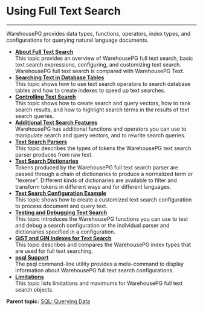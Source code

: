 # Using Full Text Search
---

WarehousePG provides data types, functions, operators, index types, and configurations for querying natural language documents.

-   **[About Full Text Search](../textsearch/intro.html)**  
This topic provides an overview of WarehousePG full text search, basic text search expressions, configuring, and customizing text search. WarehousePG full text search is compared with WarehousePG Text.
-   **[Searching Text in Database Tables](../textsearch/tables-indexes.html)**  
This topic shows how to use text search operators to search database tables and how to create indexes to speed up text searches.
-   **[Controlling Text Search](../textsearch/controlling.html)**  
This topic shows how to create search and query vectors, how to rank search results, and how to highlight search terms in the results of text search queries.
-   **[Additional Text Search Features](../textsearch/features.html)**  
WarehousePG has additional functions and operators you can use to manipulate search and query vectors, and to rewrite search queries.
-   **[Text Search Parsers](../textsearch/parsers.html)**  
This topic describes the types of tokens the WarehousePG text search parser produces from raw text.
-   **[Text Search Dictionaries](../textsearch/dictionaries.html)**  
Tokens produced by the WarehousePG full text search parser are passed through a chain of dictionaries to produce a normalized term or "lexeme". Different kinds of dictionaries are available to filter and transform tokens in different ways and for different languages.
-   **[Text Search Configuration Example](../textsearch/configuration.html)**  
This topic shows how to create a customized text search configuration to process document and query text.
-   **[Testing and Debugging Text Search](../textsearch/testing.html)**  
This topic introduces the WarehousePG functions you can use to test and debug a search configuration or the individual parser and dictionaries specified in a configuration.
-   **[GiST and GIN Indexes for Text Search](../textsearch/gist-gin.html)**  
This topic describes and compares the WarehousePG index types that are used for full text searching.
-   **[psql Support](../textsearch/psql-support.html)**  
The psql command-line utility provides a meta-command to display information about WarehousePG full text search configurations.
-   **[Limitations](../textsearch/limitations.html)**  
This topic lists limitations and maximums for WarehousePG full text search objects.

**Parent topic:** [SQL: Querying Data](../query/topics/query.html)

